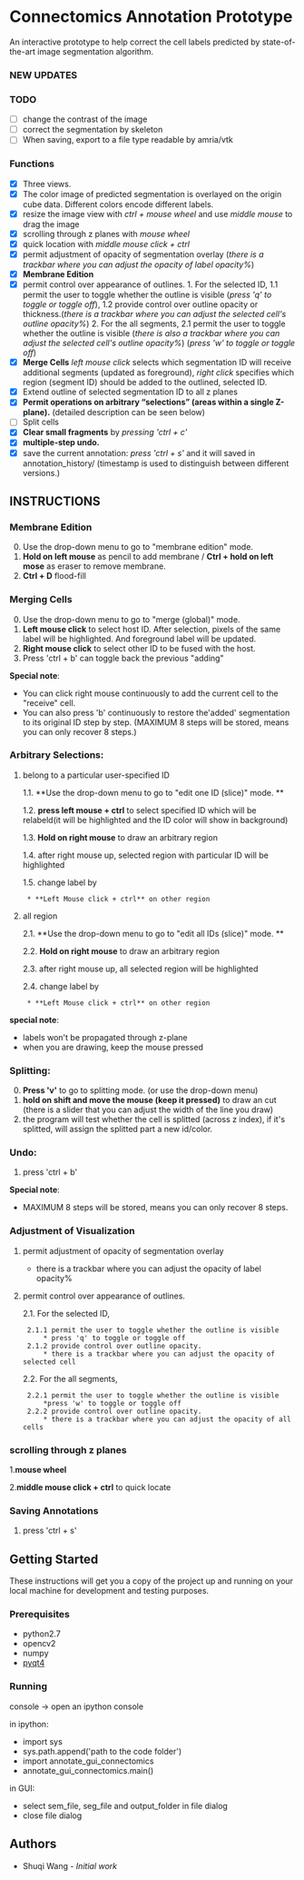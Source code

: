 # Connectomics Annotation Prototype

An interactive prototype to help correct the cell labels predicted by state-of-the-art image segmentation algorithm.

### NEW UPDATES

### TODO
- [ ] change the contrast of the image
- [ ] correct the segmentation by skeleton
- [ ] When saving, export to a file type readable by amria/vtk

### Functions
- [x] Three views.
- [x] The color image of predicted segmentation is overlayed on the origin cube data. Different colors encode different labels.
- [x] resize the image view with *ctrl + mouse wheel* and use *middle mouse* to drag the image
- [x] scrolling through z planes with *mouse wheel*
- [x] quick location with *middle mouse click + ctrl*
- [x] permit adjustment of opacity of segmentation overlay (*there is a trackbar where you can adjust the opacity of label opacity%*)
- [x] **Membrane Edition**
- [x] permit control over appearance of outlines. 1. For the selected ID, 1.1 permit the user to toggle whether the outline is visible (*press 'q' to toggle or toggle off*), 1.2 provide control over outline opacity or thickness.(*there is a trackbar where you can adjust the selected cell's outline opacity%*) 2. For the all segments, 2.1 permit the user to toggle whether the outline is visible (*there is also a trackbar where you can adjust the selected cell's outline opacity%*) (*press 'w' to toggle or toggle off*)
- [x] **Merge Cells** *left mouse click* selects which segmentation ID will receive additional segments (updated as foreground), *right click* specifies which region (segment  ID) should be added to the outlined, selected ID. 
- [x] Extend outline of selected segmentation ID to all z planes
- [x] **Permit operations on arbitrary “selections” (areas within a single Z-plane).**  (detailed description can be seen below)
- [ ] Split cells
- [x] **Clear small fragments** by *pressing 'ctrl + c'*
- [x] **multiple-step undo.**
- [x] save the current annotation: *press 'ctrl + s'* and it will saved in annotation_history/ (timestamp is used to distinguish between different versions.)

## INSTRUCTIONS

### Membrane Edition

0. Use the drop-down menu to go to "membrane edition" mode. 
1. **Hold on left mouse** as pencil to add membrane / **Ctrl + hold on left mose** as eraser to remove membrane.
2. **Ctrl + D** flood-fill 

### Merging Cells

0. Use the drop-down menu to go to "merge (global)" mode. 
1. **Left mouse click** to select host ID. After selection, pixels of the same label will be highlighted. And foreground label will be updated.
2. **Right mouse click** to select other ID to be fused with the host. 
3. Press 'ctrl + b' can toggle back the previous "adding" 

**Special note**: 

* You can click right mouse continuously to add the current cell to the "receive" cell. 
* You can also press 'b' continuously to restore the'added' segmentation to its original ID step by step. (MAXIMUM 8 steps will be stored, means you can only recover 8 steps.)

### Arbitrary Selections:

1. belong to a particular user-specified ID

    1.1. **Use the drop-down menu to go to "edit one ID (slice)" mode. ** 
    
    1.2. **press left mouse + ctrl** to select specified ID which will be relabeld(it will be highlighted and the ID color will show in background)
    
    1.3. **Hold on right mouse** to draw an arbitrary region
    
    1.4. after right mouse up, selected region with particular ID will be highlighted
    
    1.5. change label by
    
        * **Left Mouse click + ctrl** on other region
        
        
2. all region

    2.1. **Use the drop-down menu to go to "edit all IDs (slice)" mode. ** 
    
    2.2. **Hold on right mouse** to draw an arbitrary region
    
    2.3. after right mouse up, all selected region will be highlighted
    
    2.4. change label by
    
        * **Left Mouse click + ctrl** on other region
    


**special note**:

* labels won't be propagated through z-plane
* when you are drawing, keep the mouse pressed

### Splitting:

0. **Press 'v'** to go to splitting mode. (or use the drop-down menu) 
1. **hold on shift and move the mouse (keep it pressed)** to draw an cut (there is a slider that you can adjust the width of the line you draw)
2. the program will test whether the cell is splitted (across z index), if it's splitted, will assign the splitted part a new id/color.

### Undo:
1. press 'ctrl + b'

**Special note**:

* MAXIMUM 8 steps will be stored, means you can only recover 8 steps.

### Adjustment of Visualization
1. permit adjustment of opacity of segmentation overlay 
    * there is a trackbar where you can adjust the opacity of label opacity%
2. permit control over appearance of outlines. 
    
    2.1. For the selected ID, 
        
        2.1.1 permit the user to toggle whether the outline is visible      
            * press 'q' to toggle or toggle off 
        2.1.2 provide control over outline opacity.
            * there is a trackbar where you can adjust the opacity of selected cell
    2.2. For the all segments, 
        
        2.2.1 permit the user to toggle whether the outline is visible 
            *press 'w' to toggle or toggle off
        2.2.2 provide control over outline opacity.
            * there is a trackbar where you can adjust the opacity of all cells

### scrolling through z planes ###

1.**mouse wheel**

2.**middle mouse click + ctrl** to quick locate

### Saving Annotations

1. press 'ctrl + s'

## Getting Started

These instructions will get you a copy of the project up and running on your local machine for development and testing purposes. 

### Prerequisites

* python2.7
* opencv2 
* numpy
* [pyqt4](http://pyqt.sourceforge.net/Docs/PyQt4/installation.html) 


### Running

console -> open an ipython console

in ipython:

* import sys
* sys.path.append('path to the code folder')
* import annotate_gui_connectomics
* annotate_gui_connectomics.main()

in GUI:

* select sem_file, seg_file and output_folder in file dialog
* close file dialog



## Authors

* Shuqi Wang - *Initial work* 


